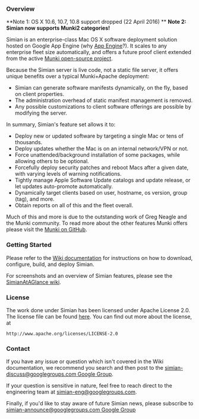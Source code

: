 ### Overview

**Note 1: OS X 10.6, 10.7, 10.8 support dropped (22 April 2016) **
**Note 2: Simian now supports Munki2 categories!**

Simian is an enterprise-class Mac OS X software deployment solution hosted on Google App Engine (why [App Engine](../../wiki/AppEngineAtAGlance)?). It scales to any enterprise fleet size automatically, and offers a future proof client extended from the active [Munki open-source project](https://github.com/munki/munki).

Because the Simian server is live code, not a static file server, it offers unique benefits over a typical Munki+Apache deployment:
  * Simian can generate software manifests dynamically, on the fly, based on client properties.
  * The administration overhead of static manifest management is removed.
  * Any possible customizations to client software offerings are possible by modifying the server.

In summary, Simian's feature set allows it to:
  * Deploy new or updated software by targeting a single Mac or tens of thousands.
  * Deploy updates whether the Mac is on an internal network/VPN or not.
  * Force unattended/background installation of some packages, while allowing others to be optional.
  * Forcefully deploy security patches and reboot Macs after a given date, with varying levels of warning notifications.
  * Tightly manage Apple Software Update catalogs and update release, or let updates auto-promote automatically.
  * Dynamically target clients based on user, hostname, os version, group (tag), and more.
  * Obtain reports on all of this and the fleet overall.

Much of this and more is due to the outstanding work of Greg Neagle and the Munki community.  To read more about the other features Munki offers please visit the [Munki on GitHub](https://github.com/munki/munki).

### Getting Started

Please refer to the [Wiki documentation](../../wiki/AdminSetup) for instructions on how to download, configure, build, and deploy Simian.

For screenshots and an overview of Simian features, please see the [SimianAtAGlance wiki](../../wiki/SimianAtAGlance).

### License

  The work done under Simian has been licensed under Apache License 2.0.  The license file can be found
  [here](https://github.com/google/simian/blob/master/COPYING).  You can find out more about the license, at
  
    http://www.apache.org/licenses/LICENSE-2.0
    
### Contact

If you have any issue or question which isn't covered in the Wiki documentation, we recommend you search and then post to the [simian-discuss@googlegroups.com Google Group](https://groups.google.com/forum/#!forum/simian-discuss).

If your question is sensitive in nature, feel free to reach direct to the engineering team at simian-eng@googlegroups.com.

Finally, if you'd like to stay aware of future Simian news, please subscribe to [simian-announce@googlegroups.com Google Group](https://groups.google.com/forum/#!forum/simian-announce)

